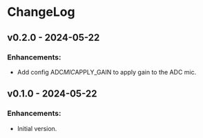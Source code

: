 # ChangeLog

## v0.2.0 - 2024-05-22

### Enhancements:

* Add config ADC*MIC*APPLY_GAIN to apply gain to the ADC mic.

## v0.1.0 - 2024-05-22

### Enhancements:

* Initial version.

